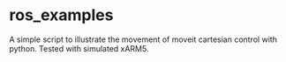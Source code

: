 # ros_examples
A simple script to illustrate the movement of moveit cartesian control with python. Tested with simulated xARM5.
